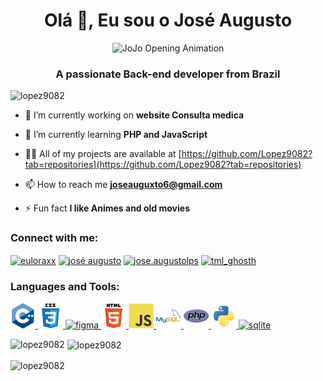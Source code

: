 <h1 align="center">Olá 👋, Eu sou o José Augusto</h1>
<p align="center">
  <img src="https://giffiles.alphacoders.com/357/35774.gif" alt="JoJo Opening Animation" width="400" />
</p>
<h3 align="center">A passionate Back-end developer from Brazil</h3>

<p align="left"> <img src="https://komarev.com/ghpvc/?username=lopez9082&label=Profile%20views&color=0e75b6&style=flat" alt="lopez9082" /> </p>

- 🔭 I’m currently working on **website Consulta medica**

- 🌱 I’m currently learning **PHP and JavaScript**

- 👨‍💻 All of my projects are available at [https://github.com/Lopez9082?tab=repositories](https://github.com/Lopez9082?tab=repositories)

- 📫 How to reach me **joseauguxto6@gmail.com**

- ⚡ Fun fact **I like Animes and old movies**

<h3 align="left">Connect with me:</h3>
<p align="left">
<a href="https://twitter.com/euloraxx" target="blank"><img align="center" src="https://raw.githubusercontent.com/rahuldkjain/github-profile-readme-generator/master/src/images/icons/Social/twitter.svg" alt="euloraxx" height="30" width="40" /></a>
<a href="https://linkedin.com/in/josé augusto" target="blank"><img align="center" src="https://raw.githubusercontent.com/rahuldkjain/github-profile-readme-generator/master/src/images/icons/Social/linked-in-alt.svg" alt="josé augusto" height="30" width="40" /></a>
<a href="https://instagram.com/jose.augustolps" target="blank"><img align="center" src="https://raw.githubusercontent.com/rahuldkjain/github-profile-readme-generator/master/src/images/icons/Social/instagram.svg" alt="jose.augustolps" height="30" width="40" /></a>
<a href="https://discord.gg/tml_ghosth" target="blank"><img align="center" src="https://raw.githubusercontent.com/rahuldkjain/github-profile-readme-generator/master/src/images/icons/Social/discord.svg" alt="tml_ghosth" height="30" width="40" /></a>
</p>

<h3 align="left">Languages and Tools:</h3>
<p align="left"> <a href="https://www.w3schools.com/cpp/" target="_blank" rel="noreferrer"> <img src="https://raw.githubusercontent.com/devicons/devicon/master/icons/cplusplus/cplusplus-original.svg" alt="cplusplus" width="40" height="40"/> </a> <a href="https://www.w3schools.com/css/" target="_blank" rel="noreferrer"> <img src="https://raw.githubusercontent.com/devicons/devicon/master/icons/css3/css3-original-wordmark.svg" alt="css3" width="40" height="40"/> </a> <a href="https://www.figma.com/" target="_blank" rel="noreferrer"> <img src="https://www.vectorlogo.zone/logos/figma/figma-icon.svg" alt="figma" width="40" height="40"/> </a> <a href="https://www.w3.org/html/" target="_blank" rel="noreferrer"> <img src="https://raw.githubusercontent.com/devicons/devicon/master/icons/html5/html5-original-wordmark.svg" alt="html5" width="40" height="40"/> </a> <a href="https://developer.mozilla.org/en-US/docs/Web/JavaScript" target="_blank" rel="noreferrer"> <img src="https://raw.githubusercontent.com/devicons/devicon/master/icons/javascript/javascript-original.svg" alt="javascript" width="40" height="40"/> </a> <a href="https://www.mysql.com/" target="_blank" rel="noreferrer"> <img src="https://raw.githubusercontent.com/devicons/devicon/master/icons/mysql/mysql-original-wordmark.svg" alt="mysql" width="40" height="40"/> </a> <a href="https://www.php.net" target="_blank" rel="noreferrer"> <img src="https://raw.githubusercontent.com/devicons/devicon/master/icons/php/php-original.svg" alt="php" width="40" height="40"/> </a> <a href="https://www.python.org" target="_blank" rel="noreferrer"> <img src="https://raw.githubusercontent.com/devicons/devicon/master/icons/python/python-original.svg" alt="python" width="40" height="40"/> </a> <a href="https://www.sqlite.org/" target="_blank" rel="noreferrer"> <img src="https://www.vectorlogo.zone/logos/sqlite/sqlite-icon.svg" alt="sqlite" width="40" height="40"/> </a> </p>

<p><img align="left" src="https://github-readme-stats.vercel.app/api/top-langs?username=lopez9082&show_icons=true&locale=en&layout=compact" alt="lopez9082" /></p>

<p>&nbsp;<img align="center" src="https://github-readme-stats.vercel.app/api?username=lopez9082&show_icons=true&locale=en" alt="lopez9082" /></p>

<p><img align="center" src="https://github-readme-streak-stats.herokuapp.com/?user=lopez9082&" alt="lopez9082" /></p>
